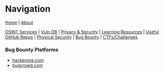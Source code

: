 # Navigation
[Home](index.md) | [About](about.md)

[OSINT Services](osint-services.md) | [Vuln DB](vuln-db.md) | [Privacy & Security](privacy-security.md) | [Learning Resources](learning-resources.md) | [Useful GitHub Repos](useful-github-repos.md) | [Physical Security](physical-security.md) | [Bug Bounty](bug-bounty.md) | [CTFs/Challenges](ctfs-challenges.md)

### Bug Bounty Platforms
* [hackerone.com](https://www.hackerone.com/)
* [bugcrowd.com](https://www.bugcrowd.com/)
